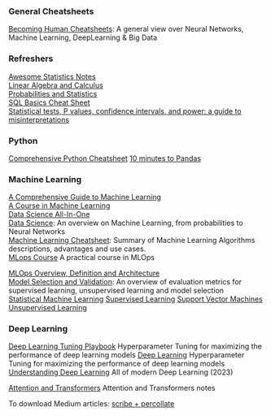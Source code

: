 ### General Cheatsheets

[Becoming Human Cheatsheets](General/BecomingHumanCheatSheets.pdf): A general view over Neural Networks, Machine Learning, DeepLearning & Big Data

### Refreshers

[Awesome Statistics Notes](<Maths & Statistics/Awesome Statistics Notes.pdf>)  
[Linear Algebra and Calculus](<Maths & Statistics/Linear Algebra and Calculus.pdf>)  
[Probabilities and Statistics](<Maths & Statistics/Probabilities and Statistics.pdf>)  
[SQL Basics Cheat Sheet](<Maths & Statistics/SQL Basics Cheat Sheet.pdf>)  
[Statistical tests, P values, confidence intervals, and power: a guide to misinterpretations](<Maths & Statistics/A comprehensive guide to many stats misinterpretations.pdf>)

### Python

[Comprehensive Python Cheatsheet](Comprehensive&#x20;Python&#x20;Cheatsheet.pdf)
[10 minutes to Pandas](Python/Pandas.pdf)

### Machine Learning

[A Comprehensive Guide to Machine Learning](<Machine Learning/A Comprehensive Guide to Machine Learning.pdf>)  
[A Course in Machine Learning](<Machine Learning/A Course in Machine Learning.pdf>)  
[Data Science All-In-One](<Machine Learning/Data Science All-In-One.pdf>)  
[Data Science](Machine&#x20;Learning/Data&#x20;Science&#x20;Cheatsheet.pdf"): An overview on Machine Learning, from probabilities to Neural Networks  
[Machine Learning Cheatsheet](Machine&#x20;Learning/Machine&#x20;Learning&#x20;Cheatsheet.pdf): Summary	of Machine Learning Algorithms descriptions, advantages and use cases.  
[MLops Course](<Machine Learning/MLOps Course.html>) A practical course in MLOps

[MLOps Overview, Definition and Architecture](<Machine Learning/MLOps Overview, Definition and Architecture.pdf>)  
[Model Selection and Validation](Machine&#x20;Learning/Model&#x20;Selection&#x20;and&#x20;Validation.pdf): An overview of evaluation metrics for supervised learning,  unsupervised learning and model selection  
[Statistical Machine Learning](<Machine Learning/Statistical Machine Learning.pdf>)
[Supervised Learning](<Machine Learning/Supervised Learning.pdf>)
[Support Vector Machines](<Machine Learning/Support Vector Machines.pdf>)  
[Unsupervised Learning](<Machine Learning/Unsupervised Learning.pdf>)

### Deep Learning

[Deep Learning Tuning Playbook](<Deep Learning/Deep Learning Tuning Playbook.html>) Hyperparameter Tuning for maximizing the performance of deep learning models
[Deep Learning](<Deep Learning/Deep Learning.pdf>) Hyperparameter Tuning for maximizing the performance of deep learning models
[Understanding Deep Learning](<Deep Learning/Understanding Deep Learning - 2023.pdf>) All of modern Deep Learning (2023)

[Attention and Transformers](<Deep Learning/Attention and Transformers.pdf>) Attention and Transformers notes

To download Medium articles: [scribe + percollate](https://blog.drepram.com/download-medium-articles-into-pdfs.html)
